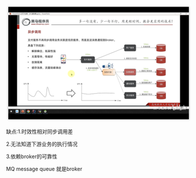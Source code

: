 ![image-20240807103729280](异步调用概念.assets/image-20240807103729280.png)

缺点:1.时效性相对同步调用差

2.无法知道下游业务的执行情况

3.依赖broker的可靠性





MQ message queue  就是broker